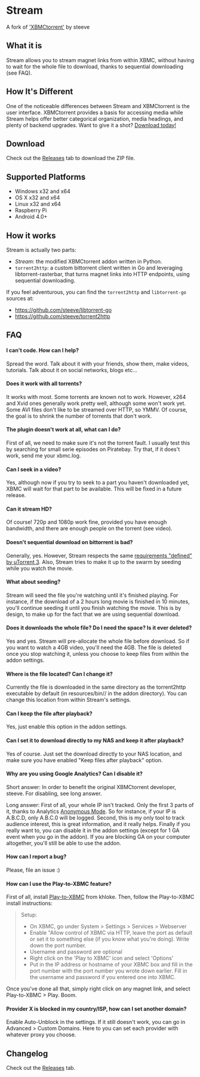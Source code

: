 Stream
===========
A fork of ['XBMCtorrent'](https://www.github.com/steeve/XBMCtorrent) by steeve

What it is
----------
Stream allows you to stream magnet links from within XBMC, without having to wait for the whole file to download, thanks to sequential downloading (see FAQ).



How It's Different
-------------------
One of the noticeable differences between Stream and XBMCtorrent is the user interface. XBMCtorrent provides a basis for accessing media while Stream helps offer better categorical organization, media headings, and plenty of backend upgrades. Want to give it a shot? [Download today!](https://www.github.com/brysonreece/stream/releases)



Download
--------
Check out the [Releases](https://github.com/brysonreece/stream/releases) tab to download the ZIP file.



Supported Platforms
-------------------
* Windows x32 and x64
* OS X x32 and x64
* Linux x32 and x64
* Raspberry Pi
* Android 4.0+

How it works
------------
Stream is actually two parts:
* _Stream_: the modified XBMCtorrent addon written in Python.
* `torrent2http`: a custom bittorrent client written in Go and leveraging libtorrent-rasterbar, that turns magnet links into HTTP endpoints, using sequential downloading.

If you feel adventurous, you can find the `torrent2http` and `libtorrent-go` sources at:
* https://github.com/steeve/libtorrent-go
* https://github.com/steeve/torrent2http



FAQ
---
#### I can't code. How can I help?
Spread the word. Talk about it with your friends, show them, make videos, tutorials. Talk about it on social networks, blogs etc...

#### Does it work with all torrents?
It works with most. Some torrents are known not to work. However, x264 and Xvid ones generally work pretty well, although some won't work yet. Some AVI files don't like to be streamed over HTTP, so YMMV. Of course, the goal is to shrink the number of torrents that don't work.

#### The plugin doesn't work at all, what can I do?
First of all, we need to make sure it's not the torrent fault. I usually test this by searching for small serie episodes on Piratebay. Try that, if it does't work, send me your xbmc.log.

#### Can I seek in a video?
Yes, although now if you try to seek to a part you haven't downloaded yet, XBMC will wait for that part to be available. This will be fixed in a future release.

#### Can it stream HD?
Of course! 720p and 1080p work fine, provided you have enough bandwidth, and there are enough people on the torrent (see video).

#### Doesn't sequential download on bittorrent is bad?
Generally, yes. However, Stream respects the same [requirements "defined" by uTorrent 3](http://www.utorrent.com/help/faq/ut3#faq2[/url]). Also, Stream tries to make it up to the swarm by seeding while you watch the movie.

#### What about seeding?
Stream will seed the file you're watching until it's finished playing. For instance, if the download of a 2 hours long movie is finished in 10 minutes, you'll continue seeding it until you finish watching the movie. This is by design, to make up for the fact that we are using sequential download.

#### Does it downloads the whole file? Do I need the space? Is it ever deleted?
Yes and yes. Stream will pre-allocate the whole file before download. So if you want to watch a 4GB video, you'll need the 4GB. The file is deleted once you stop watching it, unless you choose to keep files from within the addon settings.

#### Where is the file located? Can I change it?
Currently the file is downloaded in the same directory as the torrent2http executable by default (in resources/bin/<OS>/ in the addon directory). You can change this location from within Stream's settings.

#### Can I keep the file after playback?
Yes, just enable this option in the addon settings.

#### Can I set it to download directly to my NAS and keep it after playback?
Yes of course. Just set the download directly to your NAS location, and make sure you have enabled "Keep files after playback" option.

#### Why are you using Google Analytics? Can I disable it?
Short answer: In order to benefit the original XBMCtorrent developer, steeve. For disabling, see long answer.

Long answer: First of all, your whole IP isn't tracked. Only the first 3 parts of it, thanks to Analytics [Anonymous Mode](https://developers.google.com/analytics/devguides/collection/gajs/methods/gaJSApi_gat?csw=1#_gat._anonymizeIp). So for instance, if your IP is A.B.C.D, only A.B.C.0 will be logged.
Second, this is my only tool to track audience interest, this is great information, and it really helps.
Finally if you really want to, you can disable it in the addon settings (except for 1 GA event when you go in the addon).
If you are blocking GA on your computer altogether, you'll still be able to use the addon.

#### How can I report a bug?
Please, file an issue :)

#### How can I use the Play-to-XBMC feature?
First of all, install [Play-to-XBMC](https://chrome.google.com/webstore/detail/play-to-xbmc/fncjhcjfnnooidlkijollckpakkebden) from khloke.
Then, follow the Play-to-XBMC install instructions:

> Setup:
>
> * On XBMC, go under System > Settings > Services > Webserver
> * Enable "Allow control of XBMC via HTTP, leave the port as default or set it to something else (if you know what you're doing). Write down the port number.
> * Username and password are optional
> * Right click on the 'Play to XBMC' icon and select 'Options'
> * Put in the IP address or hostname of your XBMC box and fill in the port number with the port number you wrote down earlier. Fill in the username and password if you entered one into XBMC.

Once you've done all that, simply right click on any magnet link, and select Play-to-XBMC > Play. Boom.

#### Provider X is blocked in my country/ISP, how can I set another domain?
Enable Auto-Unblock in the settings.
If it still doesn't work, you can go in Advanced > Custom Domains. Here to you can set each provider with whatever proxy you choose.

Changelog
---------
Check out the [Releases](https://github.com/brysonreece/stream/releases) tab.
